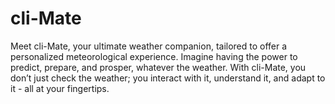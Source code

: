 # cli-Mate
Meet cli-Mate, your ultimate weather companion, tailored to offer a personalized meteorological experience. Imagine having the power to predict, prepare, and prosper, whatever the weather. With cli-Mate, you don’t just check the weather; you interact with it, understand it, and adapt to it - all at your fingertips.
